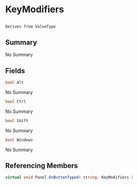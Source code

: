 # KeyModifiers

## 
```c#
Derives from ValueType
```

## Summary

No Summary
## Fields

```c#
bool Alt
```
No Summary
```c#
bool Ctrl
```
No Summary
```c#
bool Shift
```
No Summary
```c#
bool Windows
```
No Summary
## Referencing Members

```c#
virtual void Panel.OnButtonTyped( string, KeyModifiers ) 
```
